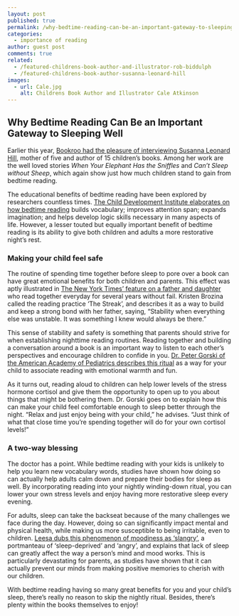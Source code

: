 ```yaml
---
layout: post
published: true
permalink: /why-bedtime-reading-can-be-an-important-gateway-to-sleeping-well
categories:
  - importance of reading
author: guest post
comments: true
related:
  - /featured-childrens-book-author-and-illustrator-rob-biddulph
  - /featured-childrens-book-author-susanna-leonard-hill
images:
  - url: Cale.jpg
    alt: Childrens Book Author and Illustrator Cale Atkinson
---
```

## Why Bedtime Reading Can Be an Important Gateway to Sleeping Well

Earlier this year, [Bookroo had the pleasure of interviewing Susanna Leonard Hill](http://blog.bookroo.com/featured-childrens-book-author-susanna-leonard-hill), mother of five and author of 15 children’s books. Among her work are the well loved stories _When Your Elephant Has the Sniffles_ and _Can’t Sleep without Sheep_, which again show just how much children stand to gain from bedtime reading.

The educational benefits of bedtime reading have been explored by researchers countless times. [The Child Development Institute elaborates on how bedtime reading](https://childdevelopmentinfo.com/child-activities/5-reasons-you-should-read-to-your-child-every-night/#.WnRM1KiWa03) builds vocabulary; improves attention span; expands imagination; and helps develop logic skills necessary in many aspects of life. However, a lesser touted but equally important benefit of bedtime reading is its ability to give both children and adults a more restorative night’s rest.

### Making your child feel safe

The routine of spending time together before sleep to pore over a book can have great emotional benefits for both children and parents. This effect was aptly illustrated in [The New York Times’ feature on a father and daughter](http://www.nytimes.com/2010/03/21/fashion/21GenB.html) who read together everyday for several years without fail. Kristen Brozina called the reading practice ‘The Streak’, and describes it as a way to build and keep a strong bond with her father, saying, “Stability when everything else was unstable. It was something I knew would always be there.”

This sense of stability and safety is something that parents should strive for when establishing nighttime reading routines. Reading together and building a conversation around a book is an important way to listen to each other’s perspectives and encourage children to confide in you. [Dr. Peter Gorski of the American Academy of Pediatrics describes this ritual](https://www.parents.com/fun/entertainment/books/the-brainy-benefits-of-bedtime-stories/) as a way for your child to associate reading with emotional warmth and fun.

As it turns out, reading aloud to children can help lower levels of the stress hormone cortisol and give them the opportunity to open up to you about things that might be bothering them. Dr. Gorski goes on to explain how this can make your child feel comfortable enough to sleep better through the night. “Relax and just enjoy being with your child,” he advises. “Just think of what that close time you’re spending together will do for your own cortisol levels!”

### A two-way blessing

The doctor has a point. While bedtime reading with your kids is unlikely to help you learn new vocabulary words, studies have shown how doing so can actually help adults calm down and prepare their bodies for sleep as well. By incorporating reading into your nightly winding-down ritual, you can lower your own stress levels and enjoy having more restorative sleep every evening.

For adults, sleep can take the backseat because of the many challenges we face during the day. However, doing so can significantly impact mental and physical health, while making us more susceptible to being irritable, even to children. [Leesa dubs this phenomenon of moodiness as ‘slangry’](http://blog.leesa.com/slanger-management/), a portmanteau of ‘sleep-deprived’ and ‘angry’, and explains that lack of sleep can greatly affect the way a person’s mind and mood works. This is particularly devastating for parents, as studies have shown that it can actually prevent our minds from making positive memories to cherish with our children. 

With bedtime reading having so many great benefits for you and your child’s sleep, there’s really no reason to skip the nightly ritual. Besides, there’s plenty within the books themselves to enjoy!
